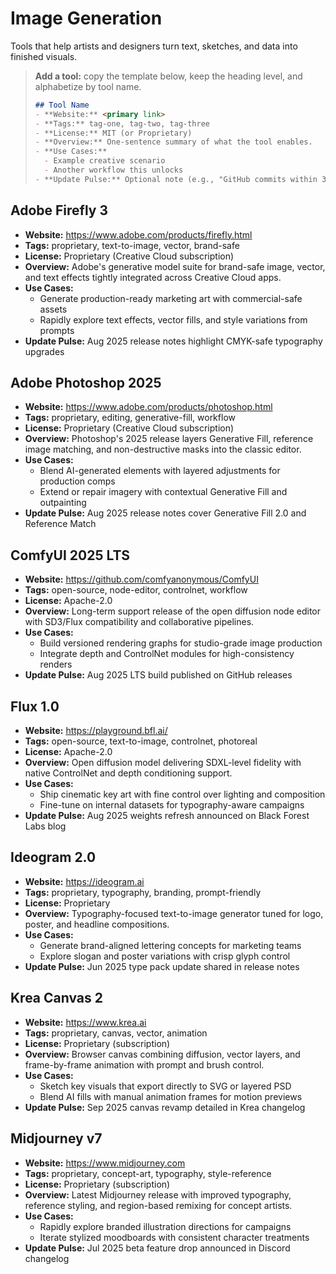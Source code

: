 # Image Generation

Tools that help artists and designers turn text, sketches, and data into finished visuals.

> **Add a tool:** copy the template below, keep the heading level, and alphabetize by tool name.
>
> ```markdown
> ## Tool Name
> - **Website:** <primary link>
> - **Tags:** tag-one, tag-two, tag-three
> - **License:** MIT (or Proprietary)
> - **Overview:** One-sentence summary of what the tool enables.
> - **Use Cases:**
>   - Example creative scenario
>   - Another workflow this unlocks
> - **Update Pulse:** Optional note (e.g., "GitHub commits within 30 days" or "Quarterly releases")
> ```

## Adobe Firefly 3
- **Website:** https://www.adobe.com/products/firefly.html
- **Tags:** proprietary, text-to-image, vector, brand-safe
- **License:** Proprietary (Creative Cloud subscription)
- **Overview:** Adobe's generative model suite for brand-safe image, vector, and text effects tightly integrated across Creative Cloud apps.
- **Use Cases:**
  - Generate production-ready marketing art with commercial-safe assets
  - Rapidly explore text effects, vector fills, and style variations from prompts
- **Update Pulse:** Aug 2025 release notes highlight CMYK-safe typography upgrades

## Adobe Photoshop 2025
- **Website:** https://www.adobe.com/products/photoshop.html
- **Tags:** proprietary, editing, generative-fill, workflow
- **License:** Proprietary (Creative Cloud subscription)
- **Overview:** Photoshop's 2025 release layers Generative Fill, reference image matching, and non-destructive masks into the classic editor.
- **Use Cases:**
  - Blend AI-generated elements with layered adjustments for production comps
  - Extend or repair imagery with contextual Generative Fill and outpainting
- **Update Pulse:** Aug 2025 release notes cover Generative Fill 2.0 and Reference Match

## ComfyUI 2025 LTS
- **Website:** https://github.com/comfyanonymous/ComfyUI
- **Tags:** open-source, node-editor, controlnet, workflow
- **License:** Apache-2.0
- **Overview:** Long-term support release of the open diffusion node editor with SD3/Flux compatibility and collaborative pipelines.
- **Use Cases:**
  - Build versioned rendering graphs for studio-grade image production
  - Integrate depth and ControlNet modules for high-consistency renders
- **Update Pulse:** Aug 2025 LTS build published on GitHub releases

## Flux 1.0
- **Website:** https://playground.bfl.ai/
- **Tags:** open-source, text-to-image, controlnet, photoreal
- **License:** Apache-2.0
- **Overview:** Open diffusion model delivering SDXL-level fidelity with native ControlNet and depth conditioning support.
- **Use Cases:**
  - Ship cinematic key art with fine control over lighting and composition
  - Fine-tune on internal datasets for typography-aware campaigns
- **Update Pulse:** Aug 2025 weights refresh announced on Black Forest Labs blog

## Ideogram 2.0
- **Website:** https://ideogram.ai
- **Tags:** proprietary, typography, branding, prompt-friendly
- **License:** Proprietary
- **Overview:** Typography-focused text-to-image generator tuned for logo, poster, and headline compositions.
- **Use Cases:**
  - Generate brand-aligned lettering concepts for marketing teams
  - Explore slogan and poster variations with crisp glyph control
- **Update Pulse:** Jun 2025 type pack update shared in release notes

## Krea Canvas 2
- **Website:** https://www.krea.ai
- **Tags:** proprietary, canvas, vector, animation
- **License:** Proprietary (subscription)
- **Overview:** Browser canvas combining diffusion, vector layers, and frame-by-frame animation with prompt and brush control.
- **Use Cases:**
  - Sketch key visuals that export directly to SVG or layered PSD
  - Blend AI fills with manual animation frames for motion previews
- **Update Pulse:** Sep 2025 canvas revamp detailed in Krea changelog

## Midjourney v7
- **Website:** https://www.midjourney.com
- **Tags:** proprietary, concept-art, typography, style-reference
- **License:** Proprietary (subscription)
- **Overview:** Latest Midjourney release with improved typography, reference styling, and region-based remixing for concept artists.
- **Use Cases:**
  - Rapidly explore branded illustration directions for campaigns
  - Iterate stylized moodboards with consistent character treatments
- **Update Pulse:** Jul 2025 beta feature drop announced in Discord changelog
